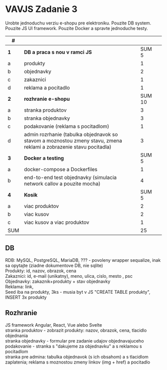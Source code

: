 # VAVJS Zadanie 3

Urobte jednoduchu verziu e-shopu pre elektroniku. Pouzite DB system. Pouzite JS UI framework. Pouzite Docker a spravte jednoduche testy.


| #     |                                                                                                                    |        |     |
| ----- | ------------------------------------------------------------------------------------------------------------------ | ------ | --- |
| **1** | **DB a praca s nou v ramci JS**                                                                                    | SUM 5  |     |
| a     | produkty                                                                                                           | 1      |     |
| b     | objednavky                                                                                                         | 2      |     |
| c     | zakaznici                                                                                                          | 1      |     |
| d     | reklama a pocitadlo                                                                                                | 1      |     |
| **2** | **rozhranie e-shopu**                                                                                              | SUM 10 |     |
| a     | stranka produktov                                                                                                  | 3      |     |
| b     | stranka objednavky                                                                                                 | 3      |     |
| c     | podakovanie (reklama s pocitadlom)                                                                                 | 1      |     |
| d     | admin rozrhanie (tabulka objednavok so stavom a moznostou zmeny stavu, zmena reklami a zobrazenie stavu pocitadla) | 3      |     |
| **3** | **Docker a testing**                                                                                               | SUM 5  |     |
| a     | docker-compose a Dockerfiles                                                                                       | 1      |     |
| b     | end-to-end test objednavky (simulacia network callov a pouzite mocha)                                              | 4      |     |
| **4** | **Kosik**                                                                                                          | SUM 5  |     |
| a     | viac produktov                                                                                                     | 2      |     |
| b     | viac kusov                                                                                                         | 2      |     |
| c     | viac kusov a viac produktov                                                                                        | 1      |     |
| SUM   |                                                                                                                    | 25     |     |
 
## DB
RDB: MySQL, PostgreSQL, MariaDB, ??? - povoleny wrapper sequalize, inak sa opytajte (ziadne dokumentove DB, nie sqlite)\
Produkty: id, nazov, obrazok, cena\
Zakaznici: id, e-mail (unikatny), meno, ulica, cislo, mesto , psc\
Objednavky: zakaznik+produkty + stav objednavky\
Reklama: link,\
Seed iba na produkty, 3ks - musia byt v JS "CREATE TABLE produkty", INSERT 3x produkty
 
## Rozhranie
JS framework Angular, React, Vue alebo Svelte\
stranka produktov - zobrazit produkty: nazov, obrazok, cena, tlacidlo objednania\
stranka objednavky - formular pre zadanie udajov objednavajuceho\
podakovanie - stranka s "dakujeme za objednavku" a s reklamou s pocitadlom\
stranka pre admina: tabulka objednavok (s ich obsahom) a s tlacidlom zaplatenia; reklama s moznostou zmeny linkov (img + href) a pocitadlo